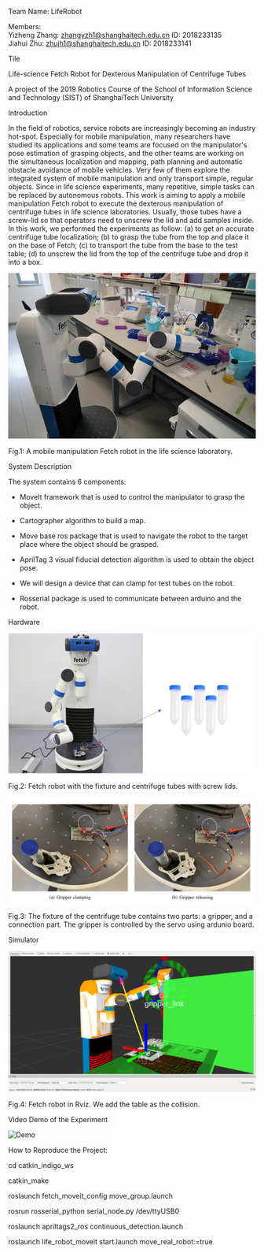 Team Name: LifeRobot <br>

Members: <br>
Yizheng Zhang: zhangyzh1@shanghaitech.edu.cn   ID: 2018233135 <br>
Jiahui  Zhu: zhujh1@shanghaitech.edu.cn      ID: 2018233141 <br>

Tile

Life-science Fetch Robot for Dexterous Manipulation of Centrifuge Tubes

A project of the 2019 Robotics Course of the School of Information Science and Technology (SIST) of ShanghaiTech University

Introduction

In the field of robotics, service robots are increasingly becoming an industry hot-spot. Especially for mobile manipulation, many researchers have studied its applications and some teams are focused on the manipulator's pose estimation of grasping objects, and the other teams are working on the simultaneous localization and mapping, path planning and automatic obstacle avoidance of mobile vehicles. Very few of them explore the integrated system of mobile manipulation and only transport simple, regular objects.  Since in life science experiments, many repetitive, simple tasks can be replaced by autonomous robots. This work is aiming to apply a mobile manipulation Fetch robot to execute the dexterous manipulation of centrifuge tubes in life science laboratories. Usually, those tubes have a screw-lid so that operators need to unscrew the lid and add samples inside. In this work, we performed the experiments as follow: (a) to get an accurate centrifuge tube localization; (b) to grasp the tube from the top and place it on the base of Fetch; (c) to transport the tube from the base to the test table; (d) to unscrew the lid from the top of the centrifuge tube and drop it into a box. 

![Fetch robot](doc/image/robot.jpg)

Fig.1: A mobile manipulation Fetch robot in the life science laboratory.

System Description

The system contains 6 components:

* MoveIt framework that is used to control the manipulator to grasp the object.

* Cartographer algorithm to build a map.

* Move base ros package that is used to navigate the robot to the target place where the object should be grasped.

* AprilTag 3 visual fiducial detection algorithm is used to obtain the object pose.

* We will design a device that can clamp for test tubes on the robot.

* Rosserial package is used to communicate between arduino and the robot.

Hardware

![Fetch with fixture](doc/image/fetch_with_fixture_and_tube.png)

Fig.2: Fetch robot with the fixture and centrifuge tubes with screw lids. 

![Fixture](doc/image/fixture.png)

Fig.3: The fixture of the centrifuge tube contains two parts: a gripper, and a connection part. The gripper is controlled by the servo using ardunio board.

Simulator

![Fetch in Rviz](doc/image/apriltag-usage.png)

Fig.4: Fetch robot in Rviz. We add the table as the collision.

Video Demo of the Experiment

![Demo](https://youtu.be/GrqMmCn_Z8M)

How to Reproduce the Project:

cd catkin_indigo_ws

catkin_make

roslaunch fetch_moveit_config move_group.launch

rosrun rosserial_python serial_node.py /dev/ttyUSB0

roslaunch apriltags2_ros continuous_detection.launch

roslaunch life_robot_moveit start.launch move_real_robot:=true